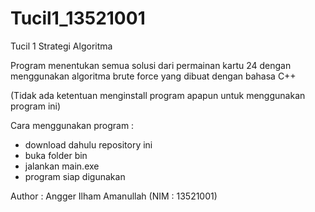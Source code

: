 # Tucil1_13521001
Tucil 1 Strategi Algoritma

Program menentukan semua solusi dari permainan kartu 24 dengan menggunakan algoritma brute force yang dibuat dengan bahasa C++

(Tidak ada ketentuan menginstall program apapun untuk menggunakan program ini)

Cara menggunakan program :
- download dahulu repository ini
- buka folder bin
- jalankan main.exe
- program siap digunakan

Author : Angger Ilham Amanullah (NIM : 13521001)